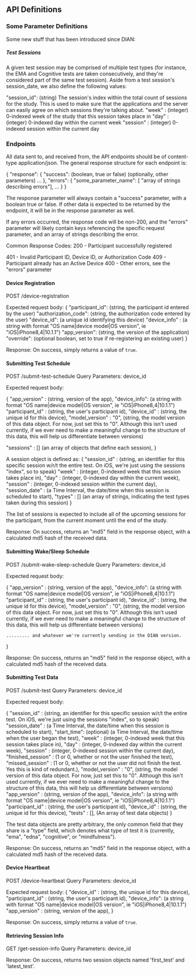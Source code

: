 API Definitions
---------------

### Some Parameter Definitions

Some new stuff that has been introduced since DIAN:

##### Test Sessions

A given test session may be comprised of multiple test types (for instance, the EMA and Cognitive tests are taken consecutively, and they're considered part of the same test session).
Aside from a test session's session_date, we also define the following values:

"session_id": (string) The session's index within the total count of sessions for the study. This is used to make sure that the applications and the server can easily agree on which sessions they're talking about.
"week" : (integer) 0-indexed week of the study that this session takes place in
"day" : (integer) 0-indexed day within the current week
"session" : (integer) 0-indexed session within the current day



### Endpoints

All data sent to, and received from, the API endpoints should be of content-type application/json. The general response structure for each endpoint is:

{
	"response": {
		"success": (boolean, true or false)
		(optionally, other parameters)
		...
	},
	"errors": {
		"some_parameter_name": [ "array of strings describing errors"],
		...
	}
}

The response parameter will always contain a "success" parameter, with a boolean true or false. If other data is expected to be returned by the endpoint, it will be in the response parameter as well.

If any errors occurred, the response code will be non-200, and the "errors" parameter will likely contain keys referencing the specific request parameter, and an array of strings describing the error.

Common Response Codes:
200 - Participant successfully registered

401 - Invalid Participant ID, Device ID, or Authorization Code
409 - Participant already has an Active Device
400 - Other errors, see the "errors" parameter


#### Device Registration

POST /device-registration

Expected request body:
{
	"participant_id": (string, the participant id entered by the user)
	"authorization_code": (string, the authorization code entered by the user)
	"device_id": (a unique id identifying this device)
	"device_info" : (a string with format "OS name|device model|OS version", ie "iOS|iPhone8,4|10.1.1")
	"app_version": (string, the version of the application)
	"override": (optional boolean, set to true if re-registering an existing user)
}

Response:
On success, simply returns a value of `true`.


#### Submitting Test Schedule

POST /submit-test-schedule
Query Parameters: device_id

Expected request body:

{ 
  "app_version" : (string, version of the app),
  "device_info": (a string with format "OS name|device model|OS version", ie "iOS|iPhone8,4|10.1.1")
  "participant_id" : (string, the user's participant id),
  "device_id" : (string, the unique id for this device),
"model_version" : "0", (string, the model version of this data object. For now, just set this to "0". Although this isn't used currently, if we ever need to make a meaningful change to the structure of this data, this will help us differentiate between versions)

  "sessions" : [] (an array of objects that define each session),
}

A session object is defined as:
{
	"session_id" : (string, an identifier for this specific session w/r/t the entire test. On iOS, we're just using the sessions "index", so to speak)
	"week" : (integer, 0-indexed week that this session takes place in),
	"day" : (integer, 0-indexed day within the current week),
	"session" : (integer, 0-indexed session within the current day),
	"session_date" : (a Time Interval, the  date/time when this session is scheduled to start),
	"types" : [] (an array of strings, indicating the test types taken during this session)
}

The list of sessions is expected to include all of the upcoming sessions for the participant, from the current moment until the end of the study.

Response:
On success, returns an "md5" field in the response object, with a calculated md5 hash of the received data.


#### Submitting Wake/Sleep Schedule

POST /submit-wake-sleep-schedule
Query Parameters: device_id

Expected request body:

{ 
  "app_version" : (string, version of the app),
  "device_info": (a string with format "OS name|device model|OS version", ie "iOS|iPhone8,4|10.1.1")
  "participant_id" : (string, the user's participant id),
  "device_id" : (string, the unique id for this device),
"model_version" : "0", (string, the model version of this data object. For now, just set this to "0". Although this isn't used currently, if we ever need to make a meaningful change to the structure of this data, this will help us differentiate between versions)

	......... and whatever we're currently sending in the DIAN version.
}


Response:
On success, returns an "md5" field in the response object, with a calculated md5 hash of the received data.

#### Submitting Test Data

POST /submit-test
Query Parameters: device_id

Expected request body:

{
  "session_id" : (string, an identifier for this specific session w/r/t the entire test. On iOS, we're just using the sessions "index", so to speak)
  "session_date" : (a Time Interval, the  date/time when this session is scheduled to start),
  "start_time": (optional) (a Time Interval, the date/time when the user began the test),
  "week" : (integer, 0-indexed week that this session takes place in),
  "day" : (integer, 0-indexed day within the current week),
  "session" : (integer, 0-indexed session within the current day),
  "finished_session" :  (1 or 0, whether or not the user finished the test),
  "missed_session" : (1 or 0, whether or not the user did not finish the test. Yes this is kind of redundant.),
  "model_version" : "0", (string, the model version of this data object. For now, just set this to "0". Although this isn't used currently, if we ever need to make a meaningful change to the structure of this data, this will help us differentiate between versions)
  "app_version" : (string, version of the app),
  "device_info": (a string with format "OS name|device model|OS version", ie "iOS|iPhone8,4|10.1.1")
  "participant_id" : (string, the user's participant id),
  "device_id" : (string, the unique id for this device),
  "tests" : [],	(An array of test data objects)
}

The test data objects are pretty arbitrary, the only common field that they share is a "type" field, which denotes what type of test it is (currently, "ema", "edna", "cognitive", or "mindfulness").

Response:
On success, returns an "md5" field in the response object, with a calculated md5 hash of the received data.





#### Device Heartbeat

POST /device-heartbeat
Query Parameters: device_id

Expected request body:
{
  "device_id" : (string, the unique id for this device),
  "participant_id" : (string, the user's participant id),
  "device_info": (a string with format "OS name|device model|OS version", ie "iOS|iPhone8,4|10.1.1")
  "app_version" : (string, version of the app),
}

Response:
On success, simply returns a value of `true`.


#### Retrieving Session Info

GET /get-session-info
Query Parameters: device_id


Response:
On success, returns two session objects named 'first_test' and 'latest_test'.

